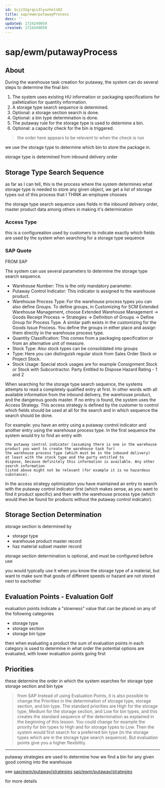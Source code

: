 ```yaml
---
id: 1cjz31grqzs3lyuzheln82
title: sap/ewm/putawayProcess
desc: ''
updated: 1724249059
created: 1724249059
---
```

# sap/ewm/putawayProcess

## About


During the warehouse task creation for putaway, the system can do several steps to determine the final bin:

1. The system uses existing HU information or packaging specifications for palletization for quantity information.
2. A storage type search sequence is determined.
3. Optional: a storage section search is done.
4. Optional: a bin type determination is done.
5. The putaway rule for the storage type is used to determine a bin.
6. Optional: a capacity check for the bin is triggered.


> the order here appears to be relevent to when the check is run

we use the storage type to determine which bin to store the package in.

storage type is determined from inbound delivery order

## Storage Type Search Sequence


as far as I can tell, this is the process where the system determines 
what storage type is needed to store any given object, we get a list of storage
types out of this process that I THINK an employee chooses


the storage type search sequence uses fields in the inbound delivery order,
master product data among others in making it's determination


### Access Type

this is a configureation used by customers to indicate exactly which fields are used by the
system when searching for a storage type sequence

### SAP Quote

FROM SAP

The system can use several parameters to determine the storage type search sequence.

- Warehouse Number: This is the only mandatory parameter.
- Putaway Control Indicator: This indicator is assigned to the warehouse product.
- Warehouse Process Type: For the warehouse process types you can also define Groups.
    To define groups, in Customizing for SCM Extended Warehouse Management, choose Extended Warehouse
    Management → Goods Receipt Process → Strategies → Definition of Groups
    → Define Group for Process Type. A similar path exists in
    the customizing for the Goods Issue Process. You define the groups
    in either place and assign them directly in the warehouse process
    type.
- Quantity Classification: This comes from a packaging specification or from an alternative unit of measure.
- Stock Type: Also stock types can be consolidated into groups
- Type: Here you can distinguish regular stock from Sales Order Stock or Project Stock.
- Stock Usage: Special stock usages are for example Consignment Stock or Stock with Subcontractor.
    Party Entitled to Dispose
    Hazard Rating - 1 and 2

When searching for the storage type search sequence, the systems attempts
to read a completely qualified entry at first. In other words
with all available information from the inbound delivery, the warehouse product,
and the dangerous goods master. If no entry is found, the
system uses the Access Strategy. This access strategy is defined by
the customer to control which fields should be used at all
for the search and in which sequence the search should be done.

For example: you have an entry using a putaway control indicator
and another entry using the warehouse process type. In the first sequence the system would try to find an entry with

    the putaway control indicator (assuming there is one in the warehouse
    product you want to create the warehouse task for)
    the warehouse process type (which must be in the inbound delivery)
    at least with the stock type and the party entitled to
    dispose, because definitely this information is available. Any other search information
    listed above might not be relevant (for example it is no hazardous substance).

In the access strategy optimization you have maintained an entry to
search with the putaway control indicator first (which makes sense, as
you want to find it product specific) and then with the
warehouse process type (which would then be found for products without
the putaway control indicator).


## Storage Section Determination

storage section is determined by 

- storage type
- warehouse product master record
- haz material subset master record

storage section determination is optional, and must be configured before use

you would typically use it when you know the storage type of a material, but want to
make sure that goods of different speeds or hazard are not stored next to eachother



## Evaluation Points - Evaluation Golf

evaluation points indicate a "slowness" value that can be placed
on any of the following categories

- storage type
- storage section
- storage bin type

then when evaluating a product the sum of evaluation points in each
category is used to determine in what order the potential options
are evaluated, with lower evaluation points going first

## Priorities

these determine the order in which the system searches for storage type storage section and bin type

> from SAP
> Instead of using Evaluation Points, it is also possible to change
> the Priorities in the determination of storage type, storage section, and
> bin type. The standard priorities are High for the storage type,
> Medium for the storage section, and Low for bin types, and
> this creates the standard sequence of the determination as explained in
> the beginning of this lesson. You could change for example the
> priority for bin types to High and for storage types to
> Low. Then the system would first search for a preferred bin
> type (in the storage types which are in the storage type
> search sequence). But evaluation points give you a higher flexibility.

---

putaway strategies are used to determine how we find a bin for
any given good coming into the warehouse

see
[sap/ewm/putaway/strategies](putaway/strategies.md)
[sap/ewm/putaway/strategies](putaway/strategies)

for more details
